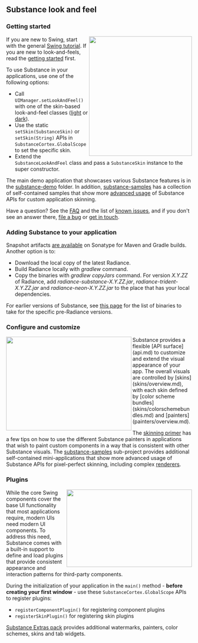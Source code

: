 ## Substance look and feel

### Getting started

<img src="https://raw.githubusercontent.com/kirill-grouchnikov/radiance/master/docs/images/substance/walkthrough/all.png" width="279" height="324" border=0 align="right">

If you are new to Swing, start with the general [Swing tutorial](http://java.sun.com/docs/books/tutorial/uiswing/). If you are new to look-and-feels, read the [getting started](getting-started.md) first.

To use Substance in your applications, use one of the following options:

* Call `UIManager.setLookAndFeel()` with one of the skin-based look-and-feel classes ([light](skins/toneddown.md) or [dark](skins/dark.md)).
* Use the static `setSkin(SubstanceSkin)` or `setSkin(String)` APIs in `SubstanceCortex.GlobalScope` to set the specific skin.
* Extend the `SubstanceLookAndFeel` class and pass a `SubstanceSkin` instance to the super constructor.

The main demo application that showcases various Substance features is in the [substance-demo](https://github.com/kirill-grouchnikov/radiance/tree/master/demos/substance-demo/src/main/java/org/pushingpixels/demo/substance/main) folder. In addition, [substance-samples](https://github.com/kirill-grouchnikov/radiance/tree/master/demos/substance-samples/src/main/java/org/pushingpixels/samples/substance) has a collection of self-contained samples that show more [advanced usage](../spyglass/cookbook/cookbook.md) of Substance APIs for custom application skinning.

Have a question? See the [FAQ](faq.md) and the list of [known issues](known-issues.md), and if you don't see an answer there, [file a bug](https://github.com/kirill-grouchnikov/radiance/issues) or [get in touch](http://www.pushing-pixels.org/about-kirill).

### Adding Substance to your application

Snapshot artifacts [are available](https://oss.sonatype.org/content/repositories/snapshots/org/pushing-pixels/) on Sonatype for Maven and Gradle builds. Another option is to:
* Download the local copy of the latest Radiance.
* Build Radiance locally with *gradlew* command.
* Copy the binaries with *gradlew copyJars* command. For version *X.Y.ZZ* of Radiance, add *radiance-substance-X.Y.ZZ.jar*, *radiance-trident-X.Y.ZZ.jar* and *radiance-neon-X.Y.ZZ.jar* to the place that has your local dependencies.

For earlier versions of Substance, see [this page](../../drop/archive/older-releases.md) for the list of binaries to take for the specific pre-Radiance versions.

### Configure and customize

<img src="https://raw.githubusercontent.com/kirill-grouchnikov/radiance/master/docs/images/substance/skins/nebulabrickwall1.png" width="340" height="254" border=0 align="left">
Substance provides a flexible [API surface](api.md) to customize and extend the visual appearance of your app. The overall visuals are controlled by [skins](skins/overview.md), with each skin defined by [color scheme bundles](skins/colorschemebundles.md) and [painters](painters/overview.md).

The [skinning primer](painters/custom-skinning.md) has a few tips on how to use the different Substance painters in applications that wish to paint custom components in a way that is consistent with other Substance visuals. The [substance-samples](https://github.com/kirill-grouchnikov/radiance/tree/master/demos/substance-samples) sub-project provides additional self-contained mini-applications that show more advanced usage of Substance APIs for pixel-perfect skinning, including complex [renderers](renderers.md).

### Plugins

<img src="https://raw.githubusercontent.com/kirill-grouchnikov/radiance/master/docs/images/flamingo/ribbon.png" width="340" height="210" border=0 align="right">

While the core Swing components cover the base UI functionality that most applications require, modern UIs need modern UI components. To address this need, Substance comes with a built-in support to define and load plugins that provide consistent appearance and interaction patterns for third-party components.

During the initialization of your application in the `main()` method - **before creating your first window** - use these `SubstanceCortex.GlobalScope` APIs to register plugins:
* `registerComponentPlugin()` for registering component plugins
* `registerSkinPlugin()` for registering skin plugins

[Substance Extras pack](extras.md) provides additional watermarks, painters, color schemes, skins and tab widgets.
